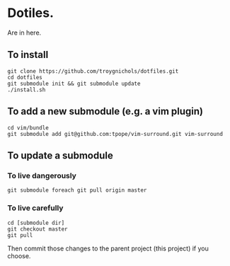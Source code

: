 # Dotiles.
Are in here.

## To install

    git clone https://github.com/troygnichols/dotfiles.git
    cd dotfiles
    git submodule init && git submodule update
    ./install.sh

## To add a new submodule (e.g. a vim plugin)

    cd vim/bundle
    git submodule add git@github.com:tpope/vim-surround.git vim-surround

## To update a submodule

### To live dangerously

    git submodule foreach git pull origin master

### To live carefully

    cd [submodule dir]
    git checkout master
    git pull

Then commit those changes to the parent project (this project) if you choose.
